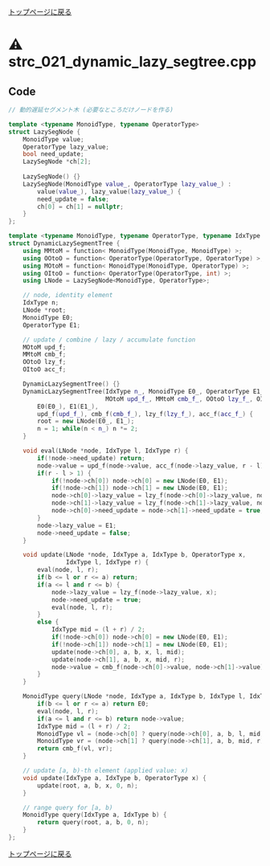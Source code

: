 <!-- mathjax config similar to math.stackexchange -->
<script type="text/javascript"
  src="http://cdn.mathjax.org/mathjax/latest/MathJax.js?config=TeX-AMS-MML_HTMLorMML">
</script>
<script type="text/x-mathjax-config">
  MathJax.Hub.Config({
    TeX: { equationNumbers: { autoNumber: "AMS" }},
    tex2jax: {
      inlineMath: [ ['$','$'] ],
      processEscapes: true
    },
    "HTML-CSS": { matchFontHeight: false },
    displayAlign: "left",
    displayIndent: "2em"
  });
</script>

<script type="text/javascript" src="https://cdnjs.cloudflare.com/ajax/libs/jquery/3.4.1/jquery.min.js"></script>
<link rel="stylesheet" href="../css/copy-button.css" />
<script type="text/javascript" src="../js/balloons.js"></script>
<script type="text/javascript" src="../js/copy-button.js"></script>



[トップページに戻る](../index.html)

# :warning: strc\_021\_dynamic\_lazy\_segtree.cpp

## Code

```cpp
// 動的遅延セグメント木 (必要なところだけノードを作る)

template <typename MonoidType, typename OperatorType>
struct LazySegNode {
    MonoidType value;
    OperatorType lazy_value;
    bool need_update;
    LazySegNode *ch[2];
    
    LazySegNode() {}
    LazySegNode(MonoidType value_, OperatorType lazy_value_) :
        value(value_), lazy_value(lazy_value_) {
        need_update = false;
        ch[0] = ch[1] = nullptr;
    }
};

template <typename MonoidType, typename OperatorType, typename IdxType = int>
struct DynamicLazySegmentTree {
    using MMtoM = function< MonoidType(MonoidType, MonoidType) >;
    using OOtoO = function< OperatorType(OperatorType, OperatorType) >;
    using MOtoM = function< MonoidType(MonoidType, OperatorType) >;
    using OItoO = function< OperatorType(OperatorType, int) >;
    using LNode = LazySegNode<MonoidType, OperatorType>;

    // node, identity element
    IdxType n;
    LNode *root;
    MonoidType E0;
    OperatorType E1;

    // update / combine / lazy / accumulate function
    MOtoM upd_f;
    MMtoM cmb_f;
    OOtoO lzy_f;
    OItoO acc_f;

    DynamicLazySegmentTree() {}
    DynamicLazySegmentTree(IdxType n_, MonoidType E0_, OperatorType E1_,
                           MOtoM upd_f_, MMtoM cmb_f_, OOtoO lzy_f_, OItoO acc_f_) :
        E0(E0_), E1(E1_),
        upd_f(upd_f_), cmb_f(cmb_f_), lzy_f(lzy_f_), acc_f(acc_f_) {
        root = new LNode(E0_, E1_);
        n = 1; while(n < n_) n *= 2;
    }

    void eval(LNode *node, IdxType l, IdxType r) {
        if(!node->need_update) return;
        node->value = upd_f(node->value, acc_f(node->lazy_value, r - l));
        if(r - l > 1) {
            if(!node->ch[0]) node->ch[0] = new LNode(E0, E1);
            if(!node->ch[1]) node->ch[1] = new LNode(E0, E1);
            node->ch[0]->lazy_value = lzy_f(node->ch[0]->lazy_value, node->lazy_value);
            node->ch[1]->lazy_value = lzy_f(node->ch[1]->lazy_value, node->lazy_value);
            node->ch[0]->need_update = node->ch[1]->need_update = true;
        }
        node->lazy_value = E1;
        node->need_update = false;
    }

    void update(LNode *node, IdxType a, IdxType b, OperatorType x,
                IdxType l, IdxType r) {
        eval(node, l, r);
        if(b <= l or r <= a) return;
        if(a <= l and r <= b) {
            node->lazy_value = lzy_f(node->lazy_value, x);
            node->need_update = true;
            eval(node, l, r);
        }
        else {
            IdxType mid = (l + r) / 2;
            if(!node->ch[0]) node->ch[0] = new LNode(E0, E1);
            if(!node->ch[1]) node->ch[1] = new LNode(E0, E1);
            update(node->ch[0], a, b, x, l, mid);
            update(node->ch[1], a, b, x, mid, r);
            node->value = cmb_f(node->ch[0]->value, node->ch[1]->value);
        }
    }

    MonoidType query(LNode *node, IdxType a, IdxType b, IdxType l, IdxType r) {
        if(b <= l or r <= a) return E0;
        eval(node, l, r);
        if(a <= l and r <= b) return node->value;
        IdxType mid = (l + r) / 2;
        MonoidType vl = (node->ch[0] ? query(node->ch[0], a, b, l, mid) : E0);
        MonoidType vr = (node->ch[1] ? query(node->ch[1], a, b, mid, r) : E0);
        return cmb_f(vl, vr);
    }

    // update [a, b)-th element (applied value: x)
    void update(IdxType a, IdxType b, OperatorType x) {
        update(root, a, b, x, 0, n);
    }

    // range query for [a, b)
    MonoidType query(IdxType a, IdxType b) {
        return query(root, a, b, 0, n);
    }
};

```

[トップページに戻る](../index.html)
